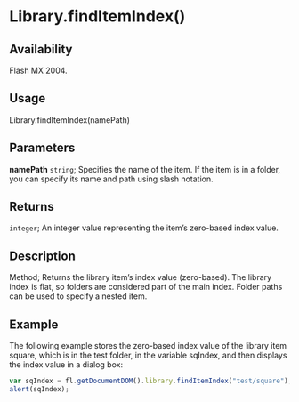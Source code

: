 # Library.findItemIndex()

## Availability

Flash MX 2004.

## Usage

Library.findItemIndex(namePath)

## Parameters

**namePath** `string`; Specifies the name of the item. If the item is in a folder, you can specify its name and path using slash notation.

## Returns

`integer`; An integer value representing the item’s zero-based index value.

## Description

Method; Returns the library item’s index value (zero-based). The library index is flat, so folders are considered part of the main index. Folder paths can be used to specify a nested item.

## Example

The following example stores the zero-based index value of the library item square, which is in the test folder, in the variable sqIndex, and then displays the index value in a dialog box:

```javascript
var sqIndex = fl.getDocumentDOM().library.findItemIndex("test/square"); 
alert(sqIndex);
```
